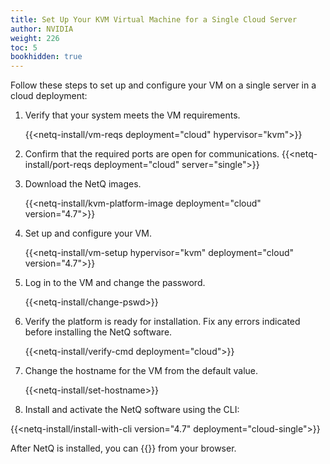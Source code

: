 ```yaml
---
title: Set Up Your KVM Virtual Machine for a Single Cloud Server
author: NVIDIA
weight: 226
toc: 5
bookhidden: true
---
```

Follow these steps to set up and configure your VM on a single server in a cloud deployment:

1. Verify that your system meets the VM requirements.

    {{<netq-install/vm-reqs deployment="cloud" hypervisor="kvm">}}

2. Confirm that the required ports are open for communications. {{<netq-install/port-reqs deployment="cloud" server="single">}}

3. Download the NetQ images.

    {{<netq-install/kvm-platform-image deployment="cloud" version="4.7">}}

4. Set up and configure your VM.

    {{<netq-install/vm-setup hypervisor="kvm" deployment="cloud" version="4.7">}}

5. Log in to the VM and change the password.

    {{<netq-install/change-pswd>}}

6. Verify the platform is ready for installation. Fix any errors indicated before installing the NetQ software.

    {{<netq-install/verify-cmd deployment="cloud">}}

7. Change the hostname for the VM from the default value.

    {{<netq-install/set-hostname>}}

8. Install and activate the NetQ software using the CLI:

{{<netq-install/install-with-cli version="4.7" deployment="cloud-single">}}

After NetQ is installed, you can {{<link title="Access the NetQ UI" text="log in to NetQ">}} from your browser.